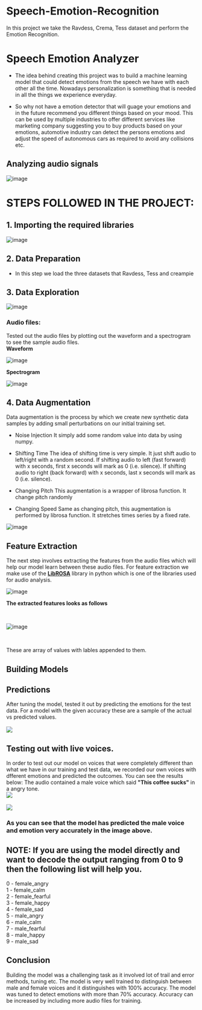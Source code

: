 # Speech-Emotion-Recognition
In this project we take the Ravdess, Crema, Tess dataset and perform the Emotion Recognition. 

# Speech Emotion Analyzer

* The idea behind creating this project was to build a machine learning model that could detect emotions from the speech we have with each other all the time. Nowadays personalization is something that is needed in all the things we experience everyday. 

* So why not have a emotion detector that will guage your emotions and in the future recommend you different things based on your mood. 
This can be used by multiple industries to offer different services like marketing company suggesting you to buy products based on your emotions, automotive industry can detect the persons emotions and adjust the speed of autonomous cars as required to avoid any collisions etc.

## Analyzing audio signals

![image](https://user-images.githubusercontent.com/63282184/160746991-87d22c4f-1f9a-480e-8472-3aa6d1eb8e9e.png)



# STEPS FOLLOWED IN THE PROJECT:

## 1. Importing the required libraries

![image](https://user-images.githubusercontent.com/63282184/160747746-17c94d13-a69e-4eef-aea0-caee6adccfa4.png)

## 2. Data Preparation 

- In this step we load the three datasets that Ravdess, Tess and creampie

## 3. Data Exploration

![image](https://user-images.githubusercontent.com/63282184/160747907-4ae4b619-f90e-48cd-9567-95ef59872e63.png)


### Audio files:
Tested out the audio files by plotting out the waveform and a spectrogram to see the sample audio files.<br>
**Waveform**

![image](https://user-images.githubusercontent.com/63282184/160747195-aad8472b-db63-4284-a0c1-565bfdc6150b.png)

**Spectrogram**<br>

![image](https://user-images.githubusercontent.com/63282184/160747247-051a4b6b-6063-49b7-bec3-8e29b2e92c76.png)

## 4. Data Augmentation

Data augmentation is the process by which we create new synthetic data samples by adding small perturbations on our initial training set.

- Noise Injection
It simply add some random value into data by using numpy.

- Shifting Time
The idea of shifting time is very simple. It just shift audio to left/right with a random second. If shifting audio to left (fast forward) with x seconds, first x seconds will mark as 0 (i.e. silence). If shifting audio to right (back forward) with x seconds, last x seconds will mark as 0 (i.e. silence).

- Changing Pitch
This augmentation is a wrapper of librosa function. It change pitch randomly

- Changing Speed
Same as changing pitch, this augmentation is performed by librosa function. It stretches times series by a fixed rate.

![image](https://user-images.githubusercontent.com/63282184/160748073-4c416834-0b91-477e-b32c-174c0ac8ccc0.png)


## Feature Extraction
The next step involves extracting the features from the audio files which will help our model learn between these audio files.
For feature extraction we make use of the [**LibROSA**](https://librosa.github.io/librosa/) library in python which is one of the libraries used for audio analysis. 

![image](https://user-images.githubusercontent.com/63282184/160747342-912fd7e7-cce7-46ee-8530-219f2bd98e69.png)

**The extracted features looks as follows**

<br>

![image](https://user-images.githubusercontent.com/63282184/160747464-1e3de7be-e1de-4d1c-bbcf-154dc63bd4df.png)

<br>

These are array of values with lables appended to them. 

## Building Models


## Predictions

After tuning the model, tested it out by predicting the emotions for the test data. For a model with the given accuracy these are a sample of the actual vs predicted values.
<br>
<br>
![](images/predict.png?raw=true)
<br>

## Testing out with live voices.
In order to test out our model on voices that were completely different than what we have in our training and test data, we recorded our own voices with dfferent emotions and predicted the outcomes. You can see the results below:
The audio contained a male voice which said **"This coffee sucks"** in a angry tone.
<br>
![](images/livevoice.PNG?raw=true)
<br>
<br>
![](images/livevoice2.PNG?raw=true)
<br>

### As you can see that the model has predicted the male voice and emotion very accurately in the image above.

## NOTE: If you are using the model directly and want to decode the output ranging from 0 to 9 then the following list will help you.

0 - female_angry <br>
1 - female_calm <br>
2 - female_fearful <br>
3 - female_happy <br>
4 - female_sad <br>
5 - male_angry <br>
6 - male_calm <br>
7 - male_fearful <br>
8 - male_happy <br>
9 - male_sad <br>

## Conclusion
Building the model was a challenging task as it involved lot of trail and error methods, tuning etc. The model is very well trained to distinguish between male and female voices and it distinguishes with 100% accuracy. The model was tuned to detect emotions with more than 70% accuracy. Accuracy can be increased by including more audio files for training.
